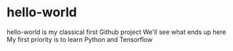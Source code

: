 # hello-world
hello-world is my classical first Github project
We'll see what ends up here
My first priority is to learn Python and Tensorflow
